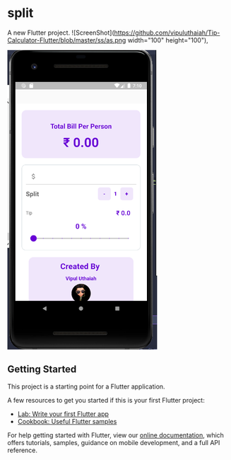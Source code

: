 # split

A new Flutter project.
![ScreenShot](https://github.com/vipuluthaiah/Tip-Calculator-Flutter/blob/master/ss/as.png  width="100" height="100"),

![ScreenShot](https://github.com/vipuluthaiah/Tip-Calculator-Flutter/blob/master/ss/nu.png)


## Getting Started

This project is a starting point for a Flutter application.

A few resources to get you started if this is your first Flutter project:

- [Lab: Write your first Flutter app](https://flutter.dev/docs/get-started/codelab)
- [Cookbook: Useful Flutter samples](https://flutter.dev/docs/cookbook)

For help getting started with Flutter, view our
[online documentation](https://flutter.dev/docs), which offers tutorials,
samples, guidance on mobile development, and a full API reference.
